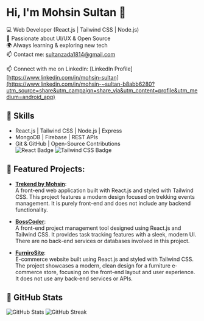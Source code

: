 # Hi, I'm Mohsin Sultan 👋  
💻 Web Developer (React.js | Tailwind CSS | Node.js)  
🚀 Passionate about UI/UX & Open Source  
🌍 Always learning & exploring new tech  
📫 Contact me: sultanzada1814@gmail.com

📫 Connect with me on LinkedIn: [LinkedIn Profile][https://www.linkedin.com/in/mohsin-sultan](https://www.linkedin.com/in/mohsin-~sultan-b8abb6280?utm_source=share&utm_campaign=share_via&utm_content=profile&utm_medium=android_app)

## 🚀 Skills  
- React.js | Tailwind CSS | Node.js | Express  
- MongoDB | Firebase | REST APIs  
- Git & GitHub | Open-Source Contributions  
![React Badge](https://img.shields.io/badge/React-000000?style=for-the-badge&logo=react&logoColor=61DAFB)
![Tailwind CSS Badge](https://img.shields.io/badge/Tailwind%20CSS-38B2AC?style=for-the-badge&logo=tailwind-css&logoColor=white)

## 🔧 Featured Projects:

- [**Trekend by Mohsin**](https://trekendbymohsin.netlify.app):  
  A front-end web application built with React.js and styled with Tailwind CSS. This project features a modern design focused on trekking events management. It is purely front-end and does not include any backend functionality.

- [**BossCoder**](https://bosscoder.netlify.app):  
  A front-end project management tool designed using React.js and Tailwind CSS. It provides task tracking features with a sleek, modern UI. There are no back-end services or databases involved in this project.

- [**FurniroSite**](https://furnirosite.netlify.app):  
  E-commerce website built using React.js and styled with Tailwind CSS. The project showcases a modern, clean design for a furniture e-commerce store, focusing on the front-end layout and user experience. It does not use any back-end services or APIs.
 

## 🔗 GitHub Stats  
![GitHub Stats](https://github-readme-stats.vercel.app/api?username=Mohsinsultan1814&show_icons=true&theme=radical)
![GitHub Streak](https://github-readme-streak-stats.herokuapp.com/?user=Mohsinsultan1814)

  

